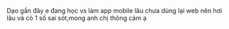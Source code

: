 Dạo gần đây e đang học vs làm app mobile lâu chưa dùng lại web nên hơi lâu và có 1 số sai sót,mong anh chị thông cảm ạ